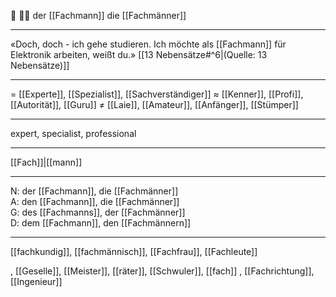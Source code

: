 🔵 👨‍💼 der [[Fachmann]]
die [[Fachmänner]]

---
«Doch, doch - ich gehe studieren. Ich möchte als [[Fachmann]] für
Elektronik arbeiten, weißt du.» [[13 Nebensätze#^6|(Quelle: 13 Nebensätze)]] 

---
= [[Experte]], [[Spezialist]], [[Sachverständiger]]
≈ [[Kenner]], [[Profi]], [[Autorität]], [[Guru]]
≠ [[Laie]], [[Amateur]], [[Anfänger]], [[Stümper]]

---
expert, specialist, professional

---
[[Fach]]|[[mann]]

---
N: der [[Fachmann]], die [[Fachmänner]]  
A: den [[Fachmann]], die [[Fachmänner]]  
G: des [[Fachmanns]], der [[Fachmänner]]  
D: dem [[Fachmann]], den [[Fachmännern]]  

---
[[fachkundig]], [[fachmännisch]], [[Fachfrau]], [[Fachleute]]

, [[Geselle]], [[Meister]], [[räter]], [[Schwuler]], [[fach]]
, [[Fachrichtung]], [[Ingenieur]]